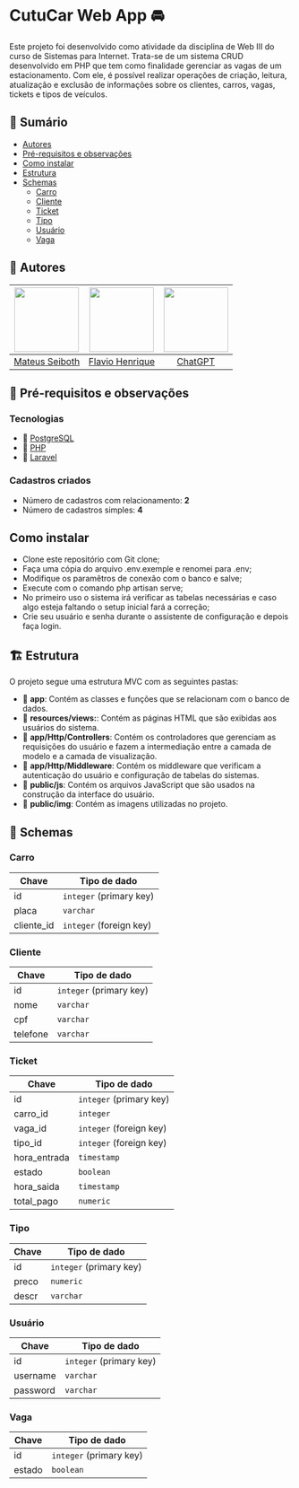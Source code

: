 # CutuCar Web App 🚘

Este projeto foi desenvolvido como atividade da disciplina de Web III do curso de Sistemas para Internet. Trata-se de um sistema CRUD desenvolvido em PHP que tem como finalidade gerenciar as vagas de um estacionamento. Com ele, é possível realizar operações de criação, leitura, atualização e exclusão de informações sobre os clientes, carros, vagas, tickets e tipos de veículos.

## 🔖 Sumário

- [Autores](#-autores)
- [Pré-requisitos e observações](#-pré-requisitos-e-observações)
- [Como instalar](#instalação)
- [Estrutura](#-estrutura)
- [Schemas](#-schemas)
  - [Carro](#carro)
  - [Cliente](#cliente)
  - [Ticket](#ticket)
  - [Tipo](#tipo)
  - [Usuário](#usuário)
  - [Vaga](#vaga)

## 👥 Autores

| <img src="https://avatars.githubusercontent.com/u/14907837?v=4" width=115> | <img src="https://avatars.githubusercontent.com/u/117425361?v=4" width=115> | <img src="https://avatars.githubusercontent.com/u/14957082?s=200&v=4" width=115> |
| :------------------------------------------------------------------------: | :-------------------------------------------------------------------------: | :-------------------------------------------------------------------------: |
|           [Mateus Seiboth](https://github.com/mateusseiboth)           |              [Flavio Henrique](https://github.com/flaviojrdev)              |               [ChatGPT](https://github.com/openai)                |

## 🧰 Pré-requisitos e observações

### Tecnologias

- 🐘 [PostgreSQL](https://www.postgresql.org/)
- 🐘 [PHP](https://www.php.net/)
- 🐘 [Laravel](https://laravel.com/)

### Cadastros criados

- Número de cadastros com relacionamento: **2**
- Número de cadastros simples: **4**

<a name="instalação"></a>
## Como instalar

- Clone este repositório com Git clone;
- Faça uma cópia do arquivo .env.exemple e renomei para .env;
- Modifique os paramêtros de conexão com o banco e salve;
- Execute com o comando php artisan serve;
- No primeiro uso o sistema irá verificar as tabelas necessárias e caso algo esteja faltando o setup inicial fará a correção;
- Crie seu usuário e senha durante o assistente de configuração e depois faça login.

## 🏗 Estrutura

O projeto segue uma estrutura MVC com as seguintes pastas:

- 📁 **app**: Contém as classes e funções que se relacionam com o banco de dados.
- 📁 **resources/views:**: Contém as páginas HTML que são exibidas aos usuários do sistema.
- 📁 **app/Http/Controllers**: Contém os controladores que gerenciam as requisições do usuário e fazem a intermediação entre a camada de modelo e a camada de visualização.
- 📁 **app/Http/Middleware**: Contém os middleware que verificam a autenticação do usuário e configuração de tabelas do sistemas.
- 📁 **public/js**: Contém os arquivos JavaScript que são usados na construção da interface do usuário.
- 📁 **public/img**: Contém as imagens utilizadas no projeto.

## 🧱 Schemas

### Carro
| Chave     | Tipo de dado | 
|-----------|-------------|
| id        | `integer` (primary key) | 
| placa     | `varchar` | 
| cliente_id| `integer` (foreign key)|

### Cliente
| Chave     | Tipo de dado | 
|-----------|-------------|
| id        | `integer` (primary key) | 
| nome      | `varchar` | 
| cpf       | `varchar` | 
| telefone  | `varchar` | 

### Ticket
| Chave     | Tipo de dado | 
|-----------|-------------|
| id        | `integer` (primary key) | 
| carro_id  | `integer` | 
| vaga_id   | `integer` (foreign key)| 
| tipo_id   | `integer` (foreign key)| 
| hora_entrada | `timestamp` | 
| estado    | `boolean` | 
| hora_saida| `timestamp` | 
| total_pago| `numeric` | 

### Tipo
| Chave     | Tipo de dado | 
|-----------|-------------|
| id        | `integer` (primary key) | 
| preco     | `numeric` | 
| descr     | `varchar` | 

### Usuário
| Chave     | Tipo de dado | 
|-----------|-------------|
| id        | `integer` (primary key) | 
| username  | `varchar` | 
| password  | `varchar` | 

### Vaga
| Chave     | Tipo de dado | 
|-----------|-------------|
| id        | `integer` (primary key) | 
| estado    | `boolean` |
